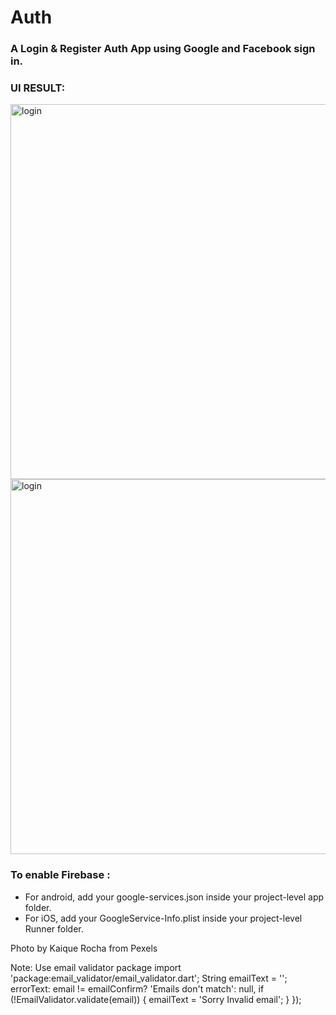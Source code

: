 # Auth  
### A Login & Register Auth App using Google and Facebook sign in.
  
### UI RESULT:    
<img src="https://github.com/deliciafernandes/Login-Register-Task/blob/master/assets/images/Login.png" alt="login" height="600"> <img src="https://github.com/deliciafernandes/Login-Register-Task/blob/master/assets/images/Register.png" alt="login" height="600">    

### To enable Firebase :    
* For android, add your google-services.json inside your project-level app folder.
* For iOS, add your GoogleService-Info.plist inside your project-level Runner folder.

Photo by Kaique Rocha from Pexels

Note: Use email validator package
import 'package:email_validator/email_validator.dart';
String emailText = '';
errorText: email != emailConfirm? 'Emails don\'t match': null,
if (!EmailValidator.validate(email)) {
emailText = 'Sorry Invalid email';
}
});
